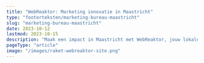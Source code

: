 ```yaml
---
title: "WebReaktor: Marketing innovatie in Maastricht"
type: "footerteksten/marketing-bureau-maastricht"
slug: "marketing-bureau-maastricht"
date: 2023-10-12
lastmod: 2023-10-15
description: "Maak een impact in Maastricht met WebReaktor, jouw lokale marketing bureau. Persoonlijke benadering, strategische inzichten en meetbare resultaten."
pageType: "article"
image: "/images/raket-webreaktor-site.png"
---
```



